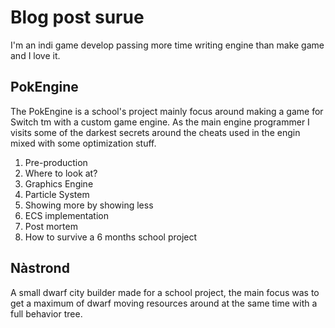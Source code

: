 # Blog post surue

I'm an indi game develop passing more time writing engine than make game and I love it.

## PokEngine

The PokEngine is a school's project mainly focus around making a game for Switch tm with a custom game engine. As the main engine programmer I visits some of the darkest secrets around the cheats used in the engin mixed with some optimization stuff.
1. Pre-production
  1. Where to look at?
2. Graphics Engine
  1. Particle System
  2. Showing more by showing less
3. ECS implementation
4. Post mortem
  1. How to survive a 6 months school project

## Nàstrond

A small dwarf city builder made for a school project, the main focus was to get a maximum of dwarf moving resources around at the same time with a full behavior tree.

